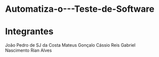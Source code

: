 # Automatiza-o---Teste-de-Software

<h1> Integrantes </h1>

João Pedro de SJ da Costa
Mateus Gonçalo
Cássio Reis
Gabriel Nascimento
Rian Alves
